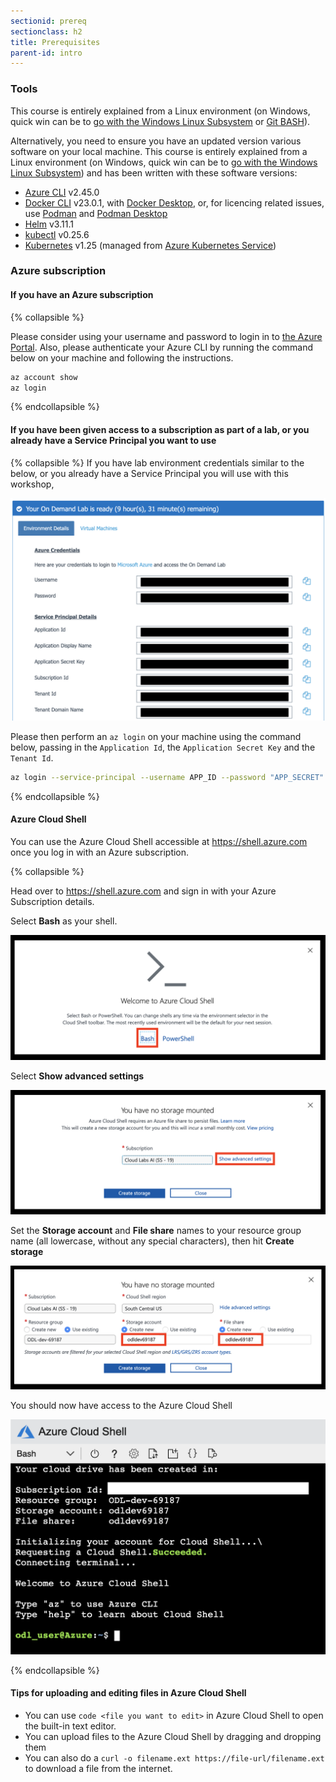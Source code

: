 ```yaml
---
sectionid: prereq
sectionclass: h2
title: Prerequisites
parent-id: intro
---
```


### Tools

This course is entirely explained from a Linux environment (on Windows, quick win can be to [go with the Windows Linux Subsystem](https://learn.microsoft.com/en-us/windows/wsl/install) or [Git BASH](https://gitforwindows.org)).

Alternatively, you need to ensure you have an updated version various software on your local machine. This course is entirely explained from a Linux environment (on Windows, quick win can be to [go with the Windows Linux Subsystem](https://learn.microsoft.com/en-us/windows/wsl/install)) and has been written with these software versions:

- [Azure CLI](https://github.com/Azure/azure-cli) v2.45.0
- [Docker CLI](https://github.com/docker/cli) v23.0.1, with [Docker Desktop](https://www.docker.com/products/docker-desktop), or, for licencing related issues, use [Podman](https://github.com/containers/podman) and [Podman Desktop](https://github.com/containers/podman-desktop)
- [Helm](https://github.com/helm/helm) v3.11.1
- [kubectl](https://github.com/kubernetes/kubectl) v0.25.6
- [Kubernetes](https://kubernetes.io) v1.25 (managed from [Azure Kubernetes Service](https://learn.microsoft.com/en-us/azure/aks))

### Azure subscription

#### If you have an Azure subscription

{% collapsible %}

Please consider using your username and password to login in to [the Azure Portal](https://portal.azure.com). Also, please authenticate your Azure CLI by running the command below on your machine and following the instructions.

```sh
az account show
az login
```

{% endcollapsible %}

#### If you have been given access to a subscription as part of a lab, or you already have a Service Principal you want to use

{% collapsible %}
If you have lab environment credentials similar to the below, or you already have a Service Principal you will use with this workshop,

![Lab environment credentials](media/lab-env.png)

Please then perform an `az login` on your machine using the command below, passing in the `Application Id`, the `Application Secret Key` and the `Tenant Id`.

```sh
az login --service-principal --username APP_ID --password "APP_SECRET" --tenant TENANT_ID
```

{% endcollapsible %}

#### Azure Cloud Shell

You can use the Azure Cloud Shell accessible at <https://shell.azure.com> once you log in with an Azure subscription.

{% collapsible %}

Head over to <https://shell.azure.com> and sign in with your Azure Subscription details.

Select **Bash** as your shell.

![Select Bash](media/cloudshell/0-bash.png)

Select **Show advanced settings**

![Select show advanced settings](media/cloudshell/1-mountstorage-advanced.png)

Set the **Storage account** and **File share** names to your resource group name (all lowercase, without any special characters), then hit **Create storage**

![Azure Cloud Shell](media/cloudshell/2-storageaccount-fileshare.png)

You should now have access to the Azure Cloud Shell

![Set the storage account and fileshare names](media/cloudshell/3-cloudshell.png)

{% endcollapsible %}

#### Tips for uploading and editing files in Azure Cloud Shell

- You can use `code <file you want to edit>` in Azure Cloud Shell to open the built-in text editor.
- You can upload files to the Azure Cloud Shell by dragging and dropping them
- You can also do a `curl -o filename.ext https://file-url/filename.ext` to download a file from the internet.

